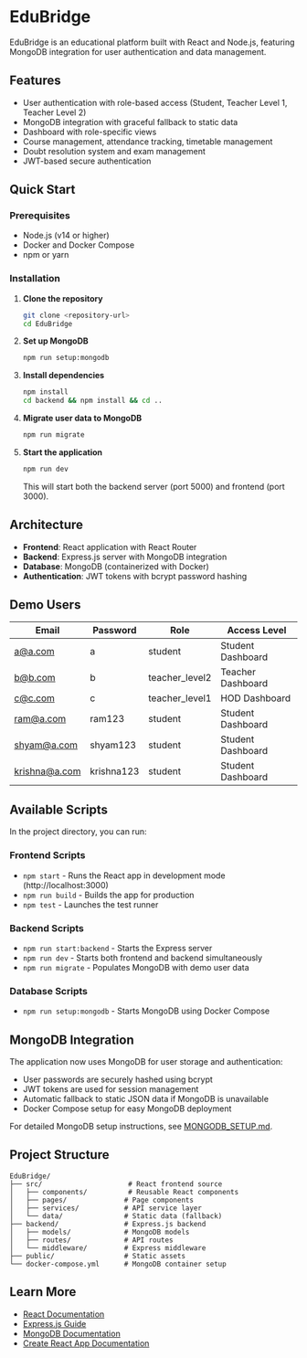 # EduBridge

EduBridge is an educational platform built with React and Node.js, featuring MongoDB integration for user authentication and data management.

## Features

- User authentication with role-based access (Student, Teacher Level 1, Teacher Level 2)
- MongoDB integration with graceful fallback to static data
- Dashboard with role-specific views
- Course management, attendance tracking, timetable management
- Doubt resolution system and exam management
- JWT-based secure authentication

## Quick Start

### Prerequisites
- Node.js (v14 or higher)
- Docker and Docker Compose
- npm or yarn

### Installation

1. **Clone the repository**
   ```bash
   git clone <repository-url>
   cd EduBridge
   ```

2. **Set up MongoDB**
   ```bash
   npm run setup:mongodb
   ```

3. **Install dependencies**
   ```bash
   npm install
   cd backend && npm install && cd ..
   ```

4. **Migrate user data to MongoDB**
   ```bash
   npm run migrate
   ```

5. **Start the application**
   ```bash
   npm run dev
   ```

   This will start both the backend server (port 5000) and frontend (port 3000).

## Architecture

- **Frontend**: React application with React Router
- **Backend**: Express.js server with MongoDB integration
- **Database**: MongoDB (containerized with Docker)
- **Authentication**: JWT tokens with bcrypt password hashing

## Demo Users

| Email | Password | Role | Access Level |
|-------|----------|------|--------------|
| a@a.com | a | student | Student Dashboard |
| b@b.com | b | teacher_level2 | Teacher Dashboard |
| c@c.com | c | teacher_level1 | HOD Dashboard |
| ram@a.com | ram123 | student | Student Dashboard |
| shyam@a.com | shyam123 | student | Student Dashboard |
| krishna@a.com | krishna123 | student | Student Dashboard |

## Available Scripts

In the project directory, you can run:

### Frontend Scripts
- `npm start` - Runs the React app in development mode (http://localhost:3000)
- `npm run build` - Builds the app for production
- `npm test` - Launches the test runner

### Backend Scripts
- `npm run start:backend` - Starts the Express server
- `npm run dev` - Starts both frontend and backend simultaneously
- `npm run migrate` - Populates MongoDB with demo user data

### Database Scripts
- `npm run setup:mongodb` - Starts MongoDB using Docker Compose

## MongoDB Integration

The application now uses MongoDB for user storage and authentication:

- User passwords are securely hashed using bcrypt
- JWT tokens are used for session management
- Automatic fallback to static JSON data if MongoDB is unavailable
- Docker Compose setup for easy MongoDB deployment

For detailed MongoDB setup instructions, see [MONGODB_SETUP.md](./MONGODB_SETUP.md).

## Project Structure

```
EduBridge/
├── src/                     # React frontend source
│   ├── components/          # Reusable React components
│   ├── pages/              # Page components
│   ├── services/           # API service layer
│   └── data/               # Static data (fallback)
├── backend/                # Express.js backend
│   ├── models/             # MongoDB models
│   ├── routes/             # API routes
│   └── middleware/         # Express middleware
├── public/                 # Static assets
└── docker-compose.yml      # MongoDB container setup
```

## Learn More

- [React Documentation](https://reactjs.org/)
- [Express.js Guide](https://expressjs.com/)
- [MongoDB Documentation](https://docs.mongodb.com/)
- [Create React App Documentation](https://facebook.github.io/create-react-app/docs/getting-started)
